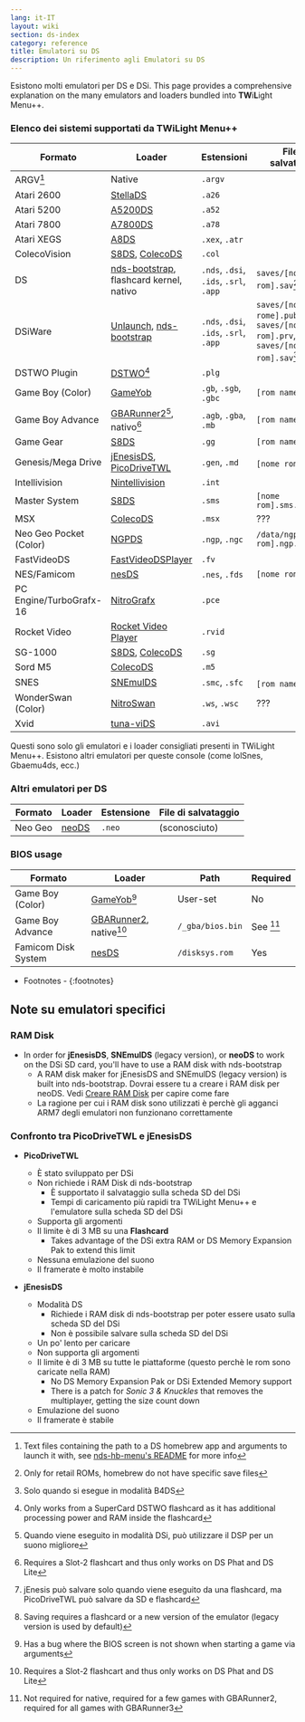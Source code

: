 ```yaml
---
lang: it-IT
layout: wiki
section: ds-index
category: reference
title: Emulatori su DS
description: Un riferimento agli Emulatori su DS
---
```


Esistono molti emulatori per DS e DSi. This page provides a comprehensive explanation on the many emulators and loaders bundled into **TW**i**L**ight Menu++.

### Elenco dei sistemi supportati da TWiLight Menu++

| Formato                 | Loader                                           | Estensioni                             | File di salvataggio                                                         |
| ----------------------- | ------------------------------------------------ | -------------------------------------- | --------------------------------------------------------------------------- |
| ARGV[^1]                | Native                                           | `.argv`                                |                                                                             |
| Atari 2600              | [StellaDS][stellads]                             | `.a26`                                 |                                                                             |
| Atari 5200              | [A5200DS][a5200ds]                               | `.a52`                                 |                                                                             |
| Atari 7800              | [A7800DS][a7800ds]                               | `.a78`                                 |                                                                             |
| Atari XEGS              | [A8DS][a8ds]                                     | `.xex`, `.atr`                         |                                                                             |
| ColecoVision            | [S8DS][s8ds], [ColecoDS][colecods]               | `.col`                                 |                                                                             |
| DS                      | [nds-bootstrap][ndsbs], flashcard kernel, nativo | `.nds`, `.dsi`, `.ids`, `.srl`, `.app` | `saves/[nome rom].sav`[^2]                                                  |
| DSiWare                 | [Unlaunch][unlaunch], [nds-bootstrap][ndsbs]     | `.nds`, `.dsi`, `.ids`, `.srl`, `.app` | `saves/[nome rome].pub`, `saves/[nome rom].prv`, `saves/[nome rom].sav`[^7] |
| DSTWO Plugin            | [DSTWO][dstwo][^3]                               | `.plg`                                 |                                                                             |
| Game Boy (Color)        | [GameYob][gameyob]                               | `.gb`, `.sgb`, `.gbc`                  | `[rom name].sav`                                                            |
| Game Boy Advance        | [GBARunner2][gbarunner2][^4], nativo[^5]         | `.agb`, `.gba`, `.mb`                  | `[rom name].sav`                                                            |
| Game Gear               | [S8DS][s8ds]                                     | `.gg`                                  | `[rom name].gg.sav`                                                         |
| Genesis/Mega Drive      | [jEnesisDS][jenesis], [PicoDriveTWL][pdtwl]      | `.gen`, `.md`                          | `[nome rom].srm`[^6]                                                        |
| Intellivision           | [Nintellivision][nintellivision]                 | `.int`                                 |                                                                             |
| Master System           | [S8DS][s8ds]                                     | `.sms`                                 | `[nome rom].sms.sav`                                                        |
| MSX                     | [ColecoDS][colecods]                             | `.msx`                                 | ???                                                                         |
| Neo Geo Pocket (Color)  | [NGPDS][ngpds]                                   | `.ngp`, `.ngc`                         | `/data/ngpds/[nome rom].ngp.fla`                                            |
| FastVideoDS             | [FastVideoDSPlayer][fastvideodsplayer]           | `.fv`                                  |                                                                             |
| NES/Famicom             | [nesDS][nesds]                                   | `.nes`, `.fds`                         | `[nome rom].sav`                                                            |
| PC Engine/TurboGrafx-16 | [NitroGrafx][nitrografx]                         | `.pce`                                 |                                                                             |
| Rocket Video            | [Rocket Video Player][rvidplayer]                | `.rvid`                                |                                                                             |
| SG-1000                 | [S8DS][s8ds], [ColecoDS][colecods]               | `.sg`                                  |                                                                             |
| Sord M5                 | [ColecoDS][colecods]                             | `.m5`                                  |                                                                             |
| SNES                    | [SNEmulDS][snemulds]                             | `.smc`, `.sfc`                         | `[rom name].srm`[^8]                                                        |
| WonderSwan (Color)      | [NitroSwan][nitroswan]                           | `.ws`, `.wsc`                          | ???                                                                         |
| Xvid                    | [tuna-viDS][tunavids]                            | `.avi`                                 |                                                                             |

Questi sono solo gli emulatori e i loader consigliati presenti in TWiLight Menu++. Esistono altri emulatori per queste console (come lolSnes, Gbaemu4ds, ecc.)

### Altri emulatori per DS

| Formato | Loader         | Estensione | File di salvataggio |
| ------- | -------------- | ---------- | ------------------- |
| Neo Geo | [neoDS][neods] | `.neo`     | (sconosciuto)       |

### BIOS usage

| Formato             | Loader                               | Path             | Required  |
| ------------------- | ------------------------------------ | ---------------- | --------- |
| Game Boy (Color)    | [GameYob][gameyob][^9]               | User-set         | No        |
| Game Boy Advance    | [GBARunner2][gbarunner2], native[^5] | `/_gba/bios.bin` | See [^10] |
| Famicom Disk System | [nesDS][nesds]                       | `/disksys.rom`   | Yes       |

- Footnotes -
{:footnotes}

## Note su emulatori specifici

### RAM Disk
- In order for **jEnesisDS**, **SNEmulDS** (legacy version), or **neoDS** to work on the DSi SD card, you'll have to use a RAM disk with nds-bootstrap
    - A RAM disk maker for jEnesisDS and SNEmulDS (legacy version) is built into nds-bootstrap. Dovrai essere tu a creare i RAM disk per neoDS. Vedi [Creare RAM Disk](../twilightmenu/creating-ram-disks) per capire come fare
    - La ragione per cui i RAM disk sono utilizzati è perchè gli agganci ARM7 degli emulatori non funzionano correttamente

### Confronto tra PicoDriveTWL e jEnesisDS
- **PicoDriveTWL**
    - È stato sviluppato per DSi
    - Non richiede i RAM Disk di nds-bootstrap
        - È supportato il salvataggio sulla scheda SD del DSi
        - Tempi di caricamento più rapidi tra TWiLight Menu++ e l'emulatore sulla scheda SD del DSi
    - Supporta gli argomenti
    - Il limite è di 3 MB su una **Flashcard**
        - Takes advantage of the DSi extra RAM or DS Memory Expansion Pak to extend this limit
    - Nessuna emulazione del suono
    - Il framerate è molto instabile

- **jEnesisDS**
    - Modalità DS
        - Richiede i RAM disk di nds-bootstrap per poter essere usato sulla scheda SD del DSi
        - Non è possibile salvare sulla scheda SD del DSi
    - Un po' lento per caricare
    - Non supporta gli argomenti
    - Il limite è di 3 MB su tutte le piattaforme (questo perchè le rom sono caricate nella RAM)
        - No DS Memory Expansion Pak or DSi Extended Memory support
        - There is a patch for *Sonic 3 & Knuckles* that removes the multiplayer, getting the size count down
    - Emulazione del suono
    - Il framerate è stabile


<!-- Links for tables -->
[^1]: Text files containing the path to a DS homebrew app and arguments to launch it with, see [nds-hb-menu's README](https://github.com/devkitPro/nds-hb-menu#passing-arguments) for more info
[^2]: Only for retail ROMs, homebrew do not have specific save files
[^7]: Solo quando si esegue in modalità B4DS
[^3]: Only works from a SuperCard DSTWO flashcard as it has additional processing power and RAM inside the flashcard
[^4]: Quando viene eseguito in modalità DSi, può utilizzare il DSP per un suono migliore
[^5]: Requires a Slot-2 flashcart and thus only works on DS Phat and DS Lite
[^6]: jEnesis può salvare solo quando viene eseguito da una flashcard, ma PicoDriveTWL può salvare da SD e flashcard
[^8]: Saving requires a flashcard or a new version of the emulator (legacy version is used by default)
[^9]: Has a bug where the BIOS screen is not shown when starting a game via arguments
[^10]: Not required for native, required for a few games with GBARunner2, required for all games with GBARunner3

[a5200ds]: https://github.com/wavemotion-dave/A5200DS
[a7800ds]: https://github.com/wavemotion-dave/A7800DS
[a8ds]: https://github.com/wavemotion-dave/A8DS
[colecods]: https://github.com/wavemotion-dave/ColecoDS
[dstwo]: http://eng.supercard.sc
[fastvideodsplayer]: https://github.com/Gericom/FastVideoDSPlayer
[gameyob]: https://github.com/Drenn1/GameYob
[gbarunner2]: https://github.com/Gericom/GBARunner2
[jenesis]: https://www.gamebrew.org/wiki/JEnesisDS
[ndsbs]: https://github.com/DS-Homebrew/nds-bootstrap
[nesds]: https://github.com/DS-Homebrew/NesDS
[ngpds]: https://github.com/FluBBaOfWard/NGPDS
[nitrografx]: https://www.gamebrew.org/wiki/NitroGrafx
[nitroswan]: https://github.com/FluBBaOfWard/NitroSwan
[pdtwl]: https://github.com/DS-Homebrew/PicoDriveTWL
[rvidplayer]: https://gbatemp.net/threads/539163
[s8ds]: https://github.com/FluBBaOfWard/S8DS
[snemulds]: https://www.gamebrew.org/wiki/SNEmulDS
[stellads]: https://github.com/wavemotion-dave/StellaDS
[unlaunch]: https://problemkaputt.de/unlaunch.htm
[neods]: https://www.gamebrew.org/wiki/NeoDS
[nintellivision]: https://github.com/wavemotion-dave/NINTV-DS
[tunavids]: https://github.com/chishm/tuna-vids
